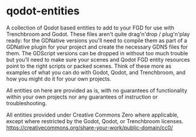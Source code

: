 # qodot-entities
A collection of Qodot based entities to add to your FGD for use with Trenchbroom and Godot. These files aren't quite drag'n'drop / plug'n'play ready: for the GDNative versions you'll need to compile them as part of a GDNative plugin for your project and create the necessary GDNS files for them. The GDScript versions can be dropped in without too much trouble but you'll need to make sure your scenes and Qodot FGD entity resources point to the right scripts or packed scenes. Think of these more as examples of what you can do with Godot, Qodot, and Trenchbroom, and how you might do it for your own projects.

All entities on here are provided as is, with no guarantees of functionality within your own projects nor any guarantees of instruction or troubleshooting.

All entities provided under Creative Commons Zero where applicable, except where restricted by the Godot, Qodot, or Trenchbroom licenses.
https://creativecommons.org/share-your-work/public-domain/cc0/
